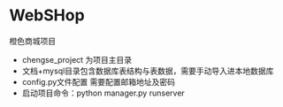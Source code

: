 # WebSHop
橙色商城项目

- chengse_project 为项目主目录
- 文档+mysql目录包含数据库表结构与表数据，需要手动导入进本地数据库
- config.py文件配置  需要配置邮箱地址及密码
- 启动项目命令：python manager.py runserver
